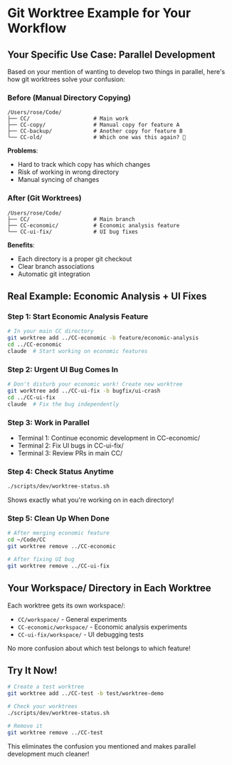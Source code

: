 # Git Worktree Example for Your Workflow

## Your Specific Use Case: Parallel Development

Based on your mention of wanting to develop two things in parallel, here's how git worktrees solve your confusion:

### Before (Manual Directory Copying)
```
/Users/rose/Code/
├── CC/                    # Main work
├── CC-copy/               # Manual copy for feature A
├── CC-backup/             # Another copy for feature B
└── CC-old/                # Which one was this again? 🤔
```
**Problems**: 
- Hard to track which copy has which changes
- Risk of working in wrong directory
- Manual syncing of changes

### After (Git Worktrees)
```
/Users/rose/Code/
├── CC/                    # Main branch
├── CC-economic/           # Economic analysis feature
└── CC-ui-fix/             # UI bug fixes
```
**Benefits**:
- Each directory is a proper git checkout
- Clear branch associations
- Automatic git integration

## Real Example: Economic Analysis + UI Fixes

### Step 1: Start Economic Analysis Feature
```bash
# In your main CC directory
git worktree add ../CC-economic -b feature/economic-analysis
cd ../CC-economic
claude  # Start working on economic features
```

### Step 2: Urgent UI Bug Comes In
```bash
# Don't disturb your economic work! Create new worktree
git worktree add ../CC-ui-fix -b bugfix/ui-crash
cd ../CC-ui-fix
claude  # Fix the bug independently
```

### Step 3: Work in Parallel
- Terminal 1: Continue economic development in CC-economic/
- Terminal 2: Fix UI bugs in CC-ui-fix/
- Terminal 3: Review PRs in main CC/

### Step 4: Check Status Anytime
```bash
./scripts/dev/worktree-status.sh
```
Shows exactly what you're working on in each directory!

### Step 5: Clean Up When Done
```bash
# After merging economic feature
cd ~/Code/CC
git worktree remove ../CC-economic

# After fixing UI bug
git worktree remove ../CC-ui-fix
```

## Your Workspace/ Directory in Each Worktree

Each worktree gets its own workspace/:
- `CC/workspace/` - General experiments
- `CC-economic/workspace/` - Economic analysis experiments
- `CC-ui-fix/workspace/` - UI debugging tests

No more confusion about which test belongs to which feature!

## Try It Now!

```bash
# Create a test worktree
git worktree add ../CC-test -b test/worktree-demo

# Check your worktrees
./scripts/dev/worktree-status.sh

# Remove it
git worktree remove ../CC-test
```

This eliminates the confusion you mentioned and makes parallel development much cleaner!